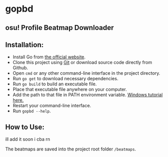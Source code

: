 # gopbd

## osu! Profile Beatmap Downloader

## Installation:

- Install Go from [the official website](https://go.dev/).
- Clone this project using [Git](https://git-scm.com/) or download source code directly from Github.
- Open `cmd` or any other command-line interface in the project directory.
- Run `go get` to download necessary dependencies.
- Run `go build` to build an executable file.
- Place that executable file anywhere on your computer.
- Add the path to that file in PATH environment
  variable. [Windows tutorial here.](https://stackoverflow.com/questions/44272416/how-to-add-a-folder-to-path-environment-variable-in-windows-10-with-screensho)
- Restart your command-line interface.
- Run `gopbd --help`.

## How to Use:

ill add it soon i cba rn

The beatmaps are saved into the project root folder `/beatmaps`.
